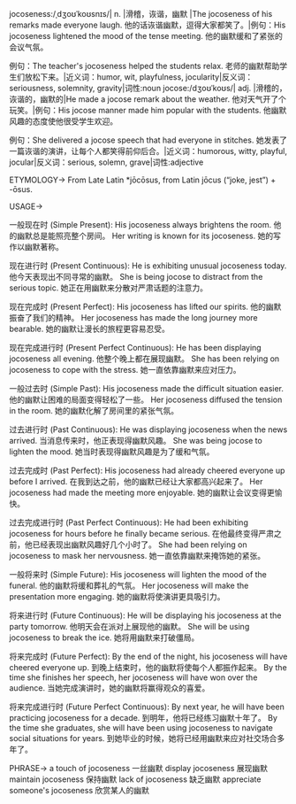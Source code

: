 jocoseness:/ˌdʒoʊˈkoʊsnɪs/| n. |滑稽，诙谐，幽默 |The jocoseness of his remarks made everyone laugh.  他的话诙谐幽默，逗得大家都笑了。|例句：His jocoseness lightened the mood of the tense meeting. 他的幽默缓和了紧张的会议气氛。

例句：The teacher's jocoseness helped the students relax. 老师的幽默帮助学生们放松下来。|近义词：humor, wit, playfulness, jocularity|反义词：seriousness, solemnity, gravity|词性:noun
jocose:/dʒoʊˈkoʊs/| adj. |滑稽的，诙谐的，幽默的|He made a jocose remark about the weather. 他对天气开了个玩笑。|例句：His jocose manner made him popular with the students.  他幽默风趣的态度使他很受学生欢迎。

例句：She delivered a jocose speech that had everyone in stitches. 她发表了一篇诙谐的演讲，让每个人都笑得前仰后合。|近义词：humorous, witty, playful, jocular|反义词：serious, solemn, grave|词性:adjective


ETYMOLOGY->
From Late Latin *jōcōsus, from Latin jōcus (“joke, jest”) + -ōsus.

USAGE->

一般现在时 (Simple Present):
His jocoseness always brightens the room. 他的幽默总是能照亮整个房间。
Her writing is known for its jocoseness. 她的写作以幽默著称。


现在进行时 (Present Continuous):
He is exhibiting unusual jocoseness today. 他今天表现出不同寻常的幽默。
She is being jocose to distract from the serious topic. 她正在用幽默来分散对严肃话题的注意力。


现在完成时 (Present Perfect):
His jocoseness has lifted our spirits. 他的幽默振奋了我们的精神。
Her jocoseness has made the long journey more bearable. 她的幽默让漫长的旅程更容易忍受。


现在完成进行时 (Present Perfect Continuous):
He has been displaying jocoseness all evening. 他整个晚上都在展现幽默。
She has been relying on jocoseness to cope with the stress. 她一直依靠幽默来应对压力。


一般过去时 (Simple Past):
His jocoseness made the difficult situation easier. 他的幽默让困难的局面变得轻松了一些。
Her jocoseness diffused the tension in the room. 她的幽默化解了房间里的紧张气氛。


过去进行时 (Past Continuous):
He was displaying jocoseness when the news arrived. 当消息传来时，他正表现得幽默风趣。
She was being jocose to lighten the mood. 她当时表现得幽默风趣是为了缓和气氛。


过去完成时 (Past Perfect):
His jocoseness had already cheered everyone up before I arrived. 在我到达之前，他的幽默已经让大家都高兴起来了。
Her jocoseness had made the meeting more enjoyable. 她的幽默让会议变得更愉快。


过去完成进行时 (Past Perfect Continuous):
He had been exhibiting jocoseness for hours before he finally became serious.  在他最终变得严肃之前，他已经表现出幽默风趣好几个小时了。
She had been relying on jocoseness to mask her nervousness. 她一直依靠幽默来掩饰她的紧张。


一般将来时 (Simple Future):
His jocoseness will lighten the mood of the funeral. 他的幽默将缓和葬礼的气氛。
Her jocoseness will make the presentation more engaging. 她的幽默将使演讲更具吸引力。


将来进行时 (Future Continuous):
He will be displaying his jocoseness at the party tomorrow. 他明天会在派对上展现他的幽默。
She will be using jocoseness to break the ice. 她将用幽默来打破僵局。


将来完成时 (Future Perfect):
By the end of the night, his jocoseness will have cheered everyone up. 到晚上结束时，他的幽默将使每个人都振作起来。
By the time she finishes her speech, her jocoseness will have won over the audience. 当她完成演讲时，她的幽默将赢得观众的喜爱。


将来完成进行时 (Future Perfect Continuous):
By next year, he will have been practicing jocoseness for a decade. 到明年，他将已经练习幽默十年了。
By the time she graduates, she will have been using jocoseness to navigate social situations for years. 到她毕业的时候，她将已经用幽默来应对社交场合多年了。


PHRASE->
a touch of jocoseness  一丝幽默
display jocoseness  展现幽默
maintain jocoseness  保持幽默
lack of jocoseness  缺乏幽默
appreciate someone's jocoseness  欣赏某人的幽默

